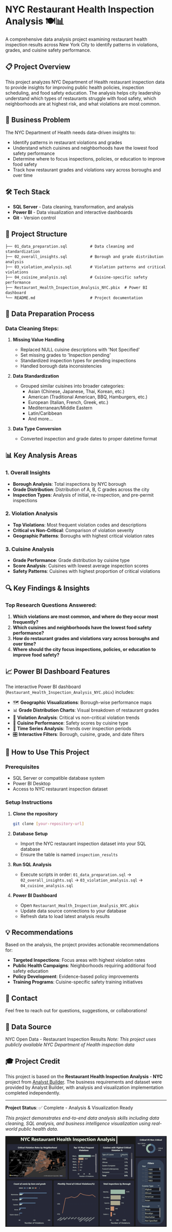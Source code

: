 # NYC Restaurant Health Inspection Analysis 🍽️📊

A comprehensive data analysis project examining restaurant health inspection results across New York City to identify patterns in violations, grades, and cuisine safety performance.

## 📋 Project Overview

This project analyzes NYC Department of Health restaurant inspection data to provide insights for improving public health policies, inspection scheduling, and food safety education. The analysis helps city leadership understand which types of restaurants struggle with food safety, which neighborhoods are at highest risk, and what violations are most common.

## 🎯 Business Problem

The NYC Department of Health needs data-driven insights to:
- Identify patterns in restaurant violations and grades
- Understand which cuisines and neighborhoods have the lowest food safety performance
- Determine where to focus inspections, policies, or education to improve food safety
- Track how restaurant grades and violations vary across boroughs and over time

## 🛠️ Tech Stack

- **SQL Server** - Data cleaning, transformation, and analysis
- **Power BI** - Data visualization and interactive dashboards
- **Git** - Version control

## 📁 Project Structure

```
├── 01_data_preparation.sql          # Data cleaning and standardization
├── 02_overall_insights.sql          # Borough and grade distribution analysis
├── 03_violation_analysis.sql        # Violation patterns and critical violations
├── 04_cuisine_analysis.sql          # Cuisine-specific safety performance
├── Restaurant_Health_Inspection_Analysis_NYC.pbix  # Power BI dashboard
└── README.md                        # Project documentation
```

## 🔄 Data Preparation Process

### Data Cleaning Steps:
1. **Missing Value Handling**
   - Replaced NULL cuisine descriptions with 'Not Specified'
   - Set missing grades to 'Inspection pending'
   - Standardized inspection types for pending inspections
   - Handled borough data inconsistencies

2. **Data Standardization**
   - Grouped similar cuisines into broader categories:
     - Asian (Chinese, Japanese, Thai, Korean, etc.)
     - American (Traditional American, BBQ, Hamburgers, etc.)
     - European (Italian, French, Greek, etc.)
     - Mediterranean/Middle Eastern
     - Latin/Caribbean
     - And more...

3. **Data Type Conversion**
   - Converted inspection and grade dates to proper datetime format

## 📊 Key Analysis Areas

### 1. Overall Insights
- **Borough Analysis**: Total inspections by NYC borough
- **Grade Distribution**: Distribution of A, B, C grades across the city
- **Inspection Types**: Analysis of initial, re-inspection, and pre-permit inspections

### 2. Violation Analysis
- **Top Violations**: Most frequent violation codes and descriptions
- **Critical vs Non-Critical**: Comparison of violation severity
- **Geographic Patterns**: Boroughs with highest critical violation rates

### 3. Cuisine Analysis
- **Grade Performance**: Grade distribution by cuisine type
- **Score Analysis**: Cuisines with lowest average inspection scores
- **Safety Patterns**: Cuisines with highest proportion of critical violations

## 🔍 Key Findings & Insights

### Top Research Questions Answered:
1. **Which violations are most common, and where do they occur most frequently?**
2. **Which cuisines and neighborhoods have the lowest food safety performance?**
3. **How do restaurant grades and violations vary across boroughs and over time?**
4. **Where should the city focus inspections, policies, or education to improve food safety?**

## 📈 Power BI Dashboard Features 

The interactive Power BI dashboard (`Restaurant_Health_Inspection_Analysis_NYC.pbix`) includes:

- 🗺️ **Geographic Visualizations**: Borough-wise performance maps
- 📊 **Grade Distribution Charts**: Visual breakdown of restaurant grades
- 🎯 **Violation Analysis**: Critical vs non-critical violation trends
- 🍜 **Cuisine Performance**: Safety scores by cuisine type
- 📅 **Time Series Analysis**: Trends over inspection periods
- 🎛️ **Interactive Filters**: Borough, cuisine, grade, and date filters

## 🚀 How to Use This Project

### Prerequisites
- SQL Server or compatible database system
- Power BI Desktop
- Access to NYC restaurant inspection dataset

### Setup Instructions
1. **Clone the repository**
   ```bash
   git clone [your-repository-url]
   ```

2. **Database Setup**
   - Import the NYC restaurant inspection dataset into your SQL database
   - Ensure the table is named `inspection_results`

3. **Run SQL Analysis**
   - Execute scripts in order: `01_data_preparation.sql` → `02_overall_insights.sql` → `03_violation_analysis.sql` → `04_cuisine_analysis.sql`

4. **Power BI Dashboard**
   - Open `Restaurant_Health_Inspection_Analysis_NYC.pbix`
   - Update data source connections to your database
   - Refresh data to load latest analysis results

## 💡 Recommendations

Based on the analysis, the project provides actionable recommendations for:

- **Targeted Inspections**: Focus areas with highest violation rates
- **Public Health Campaigns**: Neighborhoods requiring additional food safety education
- **Policy Development**: Evidence-based policy improvements
- **Training Programs**: Cuisine-specific safety training initiatives

## 📧 Contact

Feel free to reach out for questions, suggestions, or collaborations!

## 🔗 Data Source

NYC Open Data - Restaurant Inspection Results
*Note: This project uses publicly available NYC Department of Health inspection data*

## 🎓 Project Credit

This project is based on the **Restaurant Health Inspection Analysis - NYC** project from [Analyst Builder](https://www.analystbuilder.com/projects/restaurant-health-inspection-analysis-nyc-FhAOm). The business requirements and dataset were provided by Analyst Builder, with analysis and visualization implementation completed independently.

---

**Project Status**: ✅ Complete - Analysis & Visualization Ready

*This project demonstrates end-to-end data analysis skills including data cleaning, SQL analysis, and business intelligence visualization using real-world public health data.*

![alt text](resources/image.png)